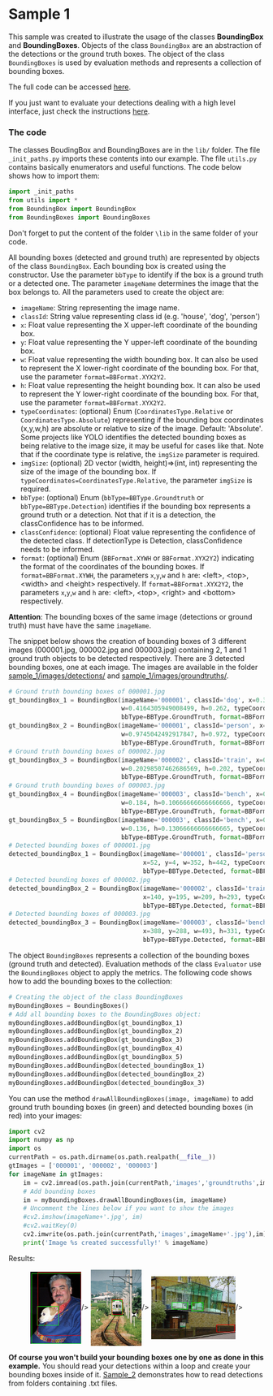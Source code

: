 # Sample 1

This sample was created to illustrate the usage of the classes **BoundingBox** and **BoundingBoxes**. Objects of the class `BoundingBox` are an abstraction of the detections or the ground truth boxes. The object of the class `BoundingBoxes` is used by evaluation methods and represents a collection of bounding boxes.

The full code can be accessed [here](https://github.com/rafaelpadilla/Object-Detection-Metrics/blob/master/samples/sample_1/sample_1.py).

If you just want to evaluate your detections dealing with a high level interface, just check the instructions [here](https://github.com/rafaelpadilla/Object-Detection-Metrics/blob/master/README.md#how-to-use-this-project).

### The code

The classes BoudingBox and BoundingBoxes are in the `lib/` folder. The file `_init_paths.py` imports these contents into our example. The file `utils.py` contains basically enumerators and useful functions. The code below shows how to import them:  

```python
import _init_paths
from utils import *
from BoundingBox import BoundingBox
from BoundingBoxes import BoundingBoxes
```
Don't forget to put the content of the folder `\lib` in the same folder of your code.

All bounding boxes (detected and ground truth) are represented by objects of the class `BoundingBox`. Each bounding box is created using the constructor. Use the parameter `bbType` to identify if the box is a ground truth or a detected one. The parameter `imageName` determines the image that the box belongs to. All the parameters used to create the object are:  

* `imageName`: String representing the image name.
* `classId`: String value representing class id (e.g. 'house', 'dog', 'person')
* `x`: Float value representing the X upper-left coordinate of the bounding box.
* `y`: Float value representing the Y upper-left coordinate of the bounding box.
* `w`: Float value representing the width bounding box. It can also be used to represent the X lower-right coordinate of the bounding box. For that, use the parameter `format=BBFormat.XYX2Y2`.
* `h`: Float value representing the height bounding box. It can also be used to represent the Y lower-right coordinate of the bounding box. For that, use the parameter `format=BBFormat.XYX2Y2`.
* `typeCoordinates`: (optional) Enum (`CoordinatesType.Relative` or `CoordinatesType.Absolute`) representing if the bounding box coordinates (x,y,w,h) are absolute or relative to size of the image. Default: 'Absolute'. Some projects like YOLO identifies the detected bounding boxes as being relative to the image size, it may be useful for cases like that. Note that if the coordinate type is relative, the `imgSize` parameter is required.
* `imgSize`: (optional) 2D vector (width, height)=>(int, int) representing the size of the image of the bounding box. If `typeCoordinates=CoordinatesType.Relative`, the parameter `imgSize` is required.
* `bbType`: (optional) Enum (`bbType=BBType.Groundtruth` or `bbType=BBType.Detection`) identifies if the bounding box represents a ground truth or a detection. Not that if it is a detection, the classConfidence has to be informed.
* `classConfidence`: (optional) Float value representing the confidence of the detected class. If detectionType is Detection, classConfidence needs to be informed.
* `format`: (optional) Enum (`BBFormat.XYWH` or `BBFormat.XYX2Y2`) indicating the format of the coordinates of the bounding boxes. If `format=BBFormat.XYWH`, the parameters `x`,`y`,`w` and `h` are: \<left>, \<top>, \<width> and \<height> respectively. If `format=BBFormat.XYX2Y2`, the parameters `x`,`y`,`w` and `h` are: \<left>, \<top>, \<right> and \<bottom> respectively.

**Attention**: The bounding boxes of the same image (detections or ground truth) must have have the same `imageName`. 

The snippet below shows the creation of bounding boxes of 3 different images (000001.jpg, 000002.jpg and 000003.jpg) containing 2, 1 and 1 ground truth objects to be detected respectively. There are 3 detected bounding boxes, one at each image. The images are available in the folder [sample_1/images/detections/](https://github.com/rafaelpadilla/Object-Detection-Metrics/tree/master/samples/sample_1/images/detections) and [sample_1/images/groundtruths/](https://github.com/rafaelpadilla/Object-Detection-Metrics/tree/master/samples/sample_1/images/groundtruths).

```python
# Ground truth bounding boxes of 000001.jpg
gt_boundingBox_1 = BoundingBox(imageName='000001', classId='dog', x=0.34419263456090654, y=0.611, 
                               w=0.4164305949008499, h=0.262, typeCoordinates=CoordinatesType.Relative,
                               bbType=BBType.GroundTruth, format=BBFormat.XYWH, imgSize=(353,500))
gt_boundingBox_2 = BoundingBox(imageName='000001', classId='person', x=0.509915014164306, y=0.51, 
                               w=0.9745042492917847, h=0.972, typeCoordinates=CoordinatesType.Relative,
                               bbType=BBType.GroundTruth, format=BBFormat.XYWH, imgSize=(353,500))
# Ground truth bounding boxes of 000002.jpg
gt_boundingBox_3 = BoundingBox(imageName='000002', classId='train', x=0.5164179104477612, y=0.501, 
                               w=0.20298507462686569, h=0.202, typeCoordinates=CoordinatesType.Relative,
                               bbType=BBType.GroundTruth, format=BBFormat.XYWH, imgSize=(335,500))
# Ground truth bounding boxes of 000003.jpg
gt_boundingBox_4 = BoundingBox(imageName='000003', classId='bench', x=0.338, y=0.4666666666666667, 
                               w=0.184, h=0.10666666666666666, typeCoordinates=CoordinatesType.Relative, 
                               bbType=BBType.GroundTruth, format=BBFormat.XYWH, imgSize=(500,375))
gt_boundingBox_5 = BoundingBox(imageName='000003', classId='bench', x=0.546, y=0.48133333333333334,
                               w=0.136, h=0.13066666666666665, typeCoordinates=CoordinatesType.Relative,
                               bbType=BBType.GroundTruth, format=BBFormat.XYWH, imgSize=(500,375))
# Detected bounding boxes of 000001.jpg
detected_boundingBox_1 = BoundingBox(imageName='000001', classId='person', classConfidence= 0.893202, 
                                     x=52, y=4, w=352, h=442, typeCoordinates=CoordinatesType.Absolute, 
                                     bbType=BBType.Detected, format=BBFormat.XYX2Y2, imgSize=(353,500))
# Detected bounding boxes of 000002.jpg
detected_boundingBox_2 = BoundingBox(imageName='000002', classId='train', classConfidence=0.863700, 
                                     x=140, y=195, w=209, h=293, typeCoordinates=CoordinatesType.Absolute,
                                     bbType=BBType.Detected, format=BBFormat.XYX2Y2, imgSize=(335,500))
# Detected bounding boxes of 000003.jpg
detected_boundingBox_3 = BoundingBox(imageName='000003', classId='bench', classConfidence=0.278000, 
                                     x=388, y=288, w=493, h=331, typeCoordinates=CoordinatesType.Absolute,
                                     bbType=BBType.Detected, format=BBFormat.XYX2Y2, imgSize=(500,375))
```

The object `BoundingBoxes` represents a collection of the bounding boxes (ground truth and detected). Evaluation methods of the class `Evaluator` use the `BoundingBoxes` object to apply the metrics. The following code shows how to add the bounding boxes to the collection:

```python
# Creating the object of the class BoundingBoxes 
myBoundingBoxes = BoundingBoxes()
# Add all bounding boxes to the BoundingBoxes object:
myBoundingBoxes.addBoundingBox(gt_boundingBox_1)
myBoundingBoxes.addBoundingBox(gt_boundingBox_2)
myBoundingBoxes.addBoundingBox(gt_boundingBox_3)
myBoundingBoxes.addBoundingBox(gt_boundingBox_4)
myBoundingBoxes.addBoundingBox(gt_boundingBox_5)
myBoundingBoxes.addBoundingBox(detected_boundingBox_1)
myBoundingBoxes.addBoundingBox(detected_boundingBox_2)
myBoundingBoxes.addBoundingBox(detected_boundingBox_3)
```

You can use the method `drawAllBoundingBoxes(image, imageName)` to add ground truth bounding boxes (in green) and detected bounding boxes (in red) into your images:

```python
import cv2
import numpy as np
import os
currentPath = os.path.dirname(os.path.realpath(__file__))
gtImages = ['000001', '000002', '000003']
for imageName in gtImages:
    im = cv2.imread(os.path.join(currentPath,'images','groundtruths',imageName)+'.jpg')
    # Add bounding boxes
    im = myBoundingBoxes.drawAllBoundingBoxes(im, imageName)
    # Uncomment the lines below if you want to show the images
    #cv2.imshow(imageName+'.jpg', im)
    #cv2.waitKey(0)
    cv2.imwrite(os.path.join(currentPath,'images',imageName+'.jpg'),im)
    print('Image %s created successfully!' % imageName)
```

Results: 

<!--- Images with bounding boxes --->
<p align="center">
<img src="../sample_1/images/000001.jpg"   width="20%" align="center"/>/>
<img src="../sample_1/images/000002.jpg" width="20%" align="center"/>/>
<img src="../sample_1/images/000003.jpg" width="33%" align="center"/>/>
  </p>

**Of course you won't build your bounding boxes one by one as done in this example.** You should read your detections within a loop and create your bounding boxes inside of it. [Sample_2](https://github.com/rafaelpadilla/Object-Detection-Metrics/tree/master/samples/sample_2) demonstrates how to read detections from folders containing .txt files.
